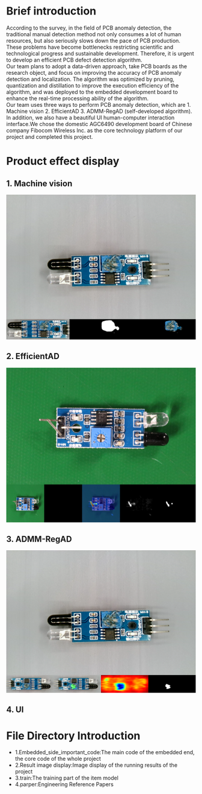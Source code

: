 ﻿# Brief introduction
According to the survey, in the field of PCB anomaly detection, the traditional manual detection method not only consumes a lot of human resources, but also seriously slows down the pace of PCB production. These problems have become bottlenecks restricting scientific and technological progress and sustainable development. Therefore, it is urgent to develop an efficient PCB defect detection algorithm.     
Our team plans to adopt a data-driven approach, take PCB boards as the research object, and focus on improving the accuracy of PCB anomaly detection and localization. The algorithm was optimized by pruning, quantization and distillation to improve the execution efficiency of the algorithm, and was deployed to the embedded development board to enhance the real-time processing ability of the algorithm.     
Our team uses three ways to perform PCB anomaly detection, which are  1. Machine vision 2. EfficientAD 3. ADMM-RegAD (self-developed algorithm).   In addition, we also have a beautiful UI human-computer interaction interface.We chose the domestic AGC6490 development board of Chinese company Fibocom Wireless Inc. as the core technology platform of our project and completed this project.
# Product effect display
## 1. Machine vision
![alt text](<Result image display/MResult.png>)
## 2. EfficientAD
![alt text](<Result image display/EffentADResult.png>)
## 3. ADMM-RegAD
![alt text](<Result image display/ADMMResult.png>)
## 4. UI

# File Directory Introduction
- 1.Embedded_side_important_code:The main code of the embedded end, the core code of the whole project
- 2.Result image display:Image display of the running results of the project
- 3.train:The training part of the item model
- 4.parper:Engineering Reference Papers